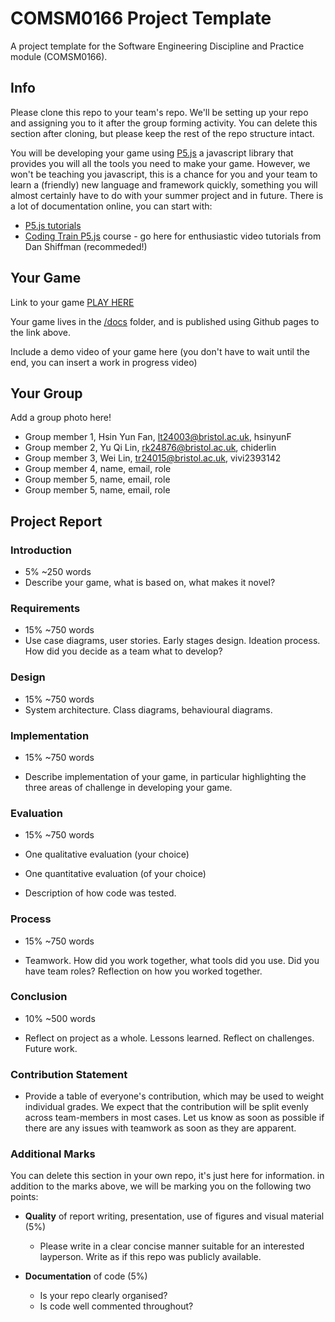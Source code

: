 # COMSM0166 Project Template
A project template for the Software Engineering Discipline and Practice module (COMSM0166).

## Info

Please clone this repo to your team's repo. We'll be setting up your repo and assigning you to it after the group forming activity. You can delete this section after cloning, but please keep the rest of the repo structure intact.

You will be developing your game using [P5.js](https://p5js.org) a javascript library that provides you will all the tools you need to make your game. However, we won't be teaching you javascript, this is a chance for you and your team to learn a (friendly) new language and framework quickly, something you will almost certainly have to do with your summer project and in future. There is a lot of documentation online, you can start with:

- [P5.js tutorials](https://p5js.org/tutorials/) 
- [Coding Train P5.js](https://thecodingtrain.com/tracks/code-programming-with-p5-js) course - go here for enthusiastic video tutorials from Dan Shiffman (recommeded!)

## Your Game

Link to your game [PLAY HERE](https://peteinfo.github.io/COMSM0166-project-template/)

Your game lives in the [/docs](/docs) folder, and is published using Github pages to the link above.

Include a demo video of your game here (you don't have to wait until the end, you can insert a work in progress video)

## Your Group

Add a group photo here!

- Group member 1, Hsin Yun Fan, lt24003@bristol.ac.uk, hsinyunF
- Group member 2, Yu Qi Lin, rk24876@bristol.ac.uk, chiderlin
- Group member 3, Wei Lin, tr24015@bristol.ac.uk, vivi2393142
- Group member 4, name, email, role
- Group member 5, name, email, role
- Group member 5, name, email, role

## Project Report

### Introduction

- 5% ~250 words 
- Describe your game, what is based on, what makes it novel? 

### Requirements 

- 15% ~750 words
- Use case diagrams, user stories. Early stages design. Ideation process. How did you decide as a team what to develop? 

### Design

- 15% ~750 words 
- System architecture. Class diagrams, behavioural diagrams. 

### Implementation

- 15% ~750 words

- Describe implementation of your game, in particular highlighting the three areas of challenge in developing your game. 

### Evaluation

- 15% ~750 words

- One qualitative evaluation (your choice) 

- One quantitative evaluation (of your choice) 

- Description of how code was tested. 

### Process 

- 15% ~750 words

- Teamwork. How did you work together, what tools did you use. Did you have team roles? Reflection on how you worked together. 

### Conclusion

- 10% ~500 words

- Reflect on project as a whole. Lessons learned. Reflect on challenges. Future work. 

### Contribution Statement

- Provide a table of everyone's contribution, which may be used to weight individual grades. We expect that the contribution will be split evenly across team-members in most cases. Let us know as soon as possible if there are any issues with teamwork as soon as they are apparent. 

### Additional Marks

You can delete this section in your own repo, it's just here for information. in addition to the marks above, we will be marking you on the following two points:

- **Quality** of report writing, presentation, use of figures and visual material (5%) 
  - Please write in a clear concise manner suitable for an interested layperson. Write as if this repo was publicly available.

- **Documentation** of code (5%)

  - Is your repo clearly organised? 
  - Is code well commented throughout?

